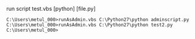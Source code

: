 run script 
test.vbs [python] [file.py]
```
C:\Users\metul_000>runAsAdmin.vbs C:\Python27\python adminscript.py
C:\Users\metul_000>runAsAdmin.vbs C:\Python27\python test2.py
C:\Users\metul_000>
```
